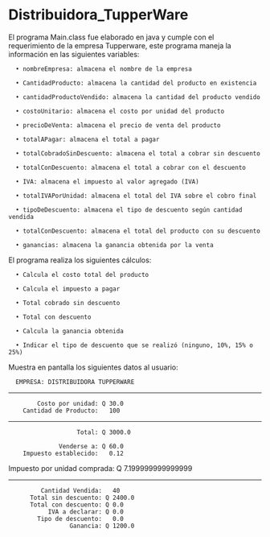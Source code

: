 # Distribuidora_TupperWare

El programa Main.class fue elaborado en java y cumple con el requerimiento de la empresa Tupperware, este programa maneja la información en las siguientes variables:

      •	nombreEmpresa: almacena el nombre de la empresa

      •	CantidadProducto: almacena la cantidad del producto en existencia

      •	cantidadProductoVendido: almacena la cantidad del producto vendido

      •	costoUnitario: almacena el costo por unidad del producto

      •	precioDeVenta: almacena el precio de venta del producto

      •	totalAPagar: almacena el total a pagar

      •	totalCobradoSinDescuento: almacena el total a cobrar sin descuento

      •	totalConDescuento: almacena el total a cobrar con el descuento

      •	IVA: almacena el impuesto al valor agregado (IVA)

      •	totalIVAPorUnidad: almacena el total del IVA sobre el cobro final

      •	tipoDeDescuento: almacena el tipo de descuento según cantidad vendida 

      •	totalConDescuento: almacena el total del producto con su descuento

      •	ganancias: almacena la ganancia obtenida por la venta

El programa realiza los siguientes cálculos:

      •	Calcula el costo total del producto

      •	Calcula el impuesto a pagar

      •	Total cobrado sin descuento

      •	Total con descuento

      •	Calcula la ganancia obtenida

      •	Indicar el tipo de descuento que se realizó (ninguno, 10%, 15% o 25%)

Muestra en pantalla los siguientes datos al usuario:

      EMPRESA: DISTRIBUIDORA TUPPERWARE
**********************************************

            Costo por unidad: Q 30.0
        Cantidad de Producto:   100
----------------------------------------------
                       Total: Q 3000.0

                  Venderse a: Q 60.0
        Impuesto establecido:   0.12
 Impuesto por unidad comprada: Q 7.199999999999999

-------------------------------------------------

             Cantidad Vendida:   40
          Total sin descuento: Q 2400.0
          Total con descuento: Q 0.0
               IVA a declarar: Q 0.0
            Tipo de descuento:   0.0
                     Ganancia: Q 1200.0
